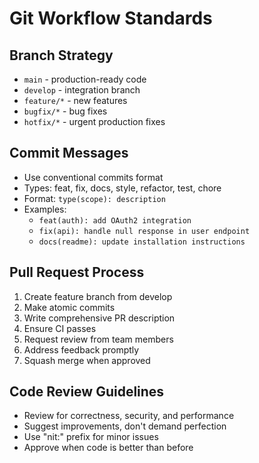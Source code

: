 # Git Workflow Standards

## Branch Strategy
- `main` - production-ready code
- `develop` - integration branch
- `feature/*` - new features
- `bugfix/*` - bug fixes
- `hotfix/*` - urgent production fixes

## Commit Messages
- Use conventional commits format
- Types: feat, fix, docs, style, refactor, test, chore
- Format: `type(scope): description`
- Examples:
  - `feat(auth): add OAuth2 integration`
  - `fix(api): handle null response in user endpoint`
  - `docs(readme): update installation instructions`

## Pull Request Process
1. Create feature branch from develop
2. Make atomic commits
3. Write comprehensive PR description
4. Ensure CI passes
5. Request review from team members
6. Address feedback promptly
7. Squash merge when approved

## Code Review Guidelines
- Review for correctness, security, and performance
- Suggest improvements, don't demand perfection
- Use "nit:" prefix for minor issues
- Approve when code is better than before